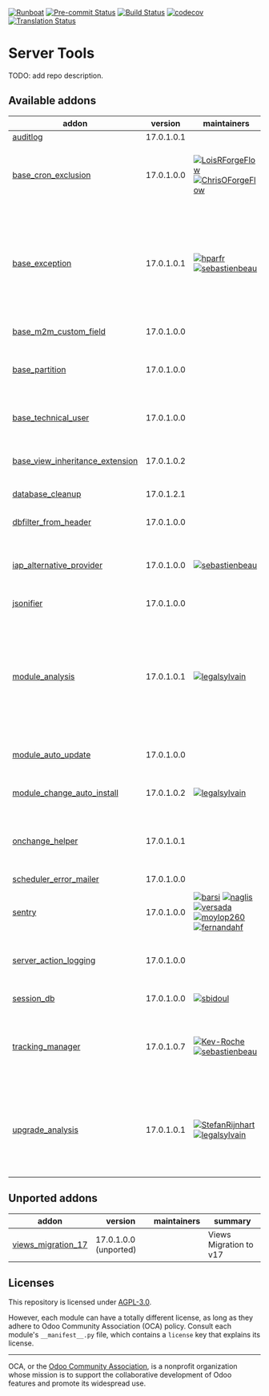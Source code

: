 
[![Runboat](https://img.shields.io/badge/runboat-Try%20me-875A7B.png)](https://runboat.odoo-community.org/builds?repo=OCA/server-tools&target_branch=17.0)
[![Pre-commit Status](https://github.com/OCA/server-tools/actions/workflows/pre-commit.yml/badge.svg?branch=17.0)](https://github.com/OCA/server-tools/actions/workflows/pre-commit.yml?query=branch%3A17.0)
[![Build Status](https://github.com/OCA/server-tools/actions/workflows/test.yml/badge.svg?branch=17.0)](https://github.com/OCA/server-tools/actions/workflows/test.yml?query=branch%3A17.0)
[![codecov](https://codecov.io/gh/OCA/server-tools/branch/17.0/graph/badge.svg)](https://codecov.io/gh/OCA/server-tools)
[![Translation Status](https://translation.odoo-community.org/widgets/server-tools-17-0/-/svg-badge.svg)](https://translation.odoo-community.org/engage/server-tools-17-0/?utm_source=widget)

<!-- /!\ do not modify above this line -->

# Server Tools

TODO: add repo description.

<!-- /!\ do not modify below this line -->

<!-- prettier-ignore-start -->

[//]: # (addons)

Available addons
----------------
addon | version | maintainers | summary
--- | --- | --- | ---
[auditlog](auditlog/) | 17.0.1.0.1 |  | Audit Log
[base_cron_exclusion](base_cron_exclusion/) | 17.0.1.0.0 | [![LoisRForgeFlow](https://github.com/LoisRForgeFlow.png?size=30px)](https://github.com/LoisRForgeFlow) [![ChrisOForgeFlow](https://github.com/ChrisOForgeFlow.png?size=30px)](https://github.com/ChrisOForgeFlow) | Allow you to select scheduled actions that should not run simultaneously.
[base_exception](base_exception/) | 17.0.1.0.1 | [![hparfr](https://github.com/hparfr.png?size=30px)](https://github.com/hparfr) [![sebastienbeau](https://github.com/sebastienbeau.png?size=30px)](https://github.com/sebastienbeau) | This module provide an abstract model to manage customizable exceptions to be applied on different models (sale order, invoice, ...)
[base_m2m_custom_field](base_m2m_custom_field/) | 17.0.1.0.0 |  | Customizations of Many2many
[base_partition](base_partition/) | 17.0.1.0.0 |  | Base module that provide the partition method on all models
[base_technical_user](base_technical_user/) | 17.0.1.0.0 |  | Add a technical user parameter on the company
[base_view_inheritance_extension](base_view_inheritance_extension/) | 17.0.1.0.2 |  | Adds more operators for view inheritance
[database_cleanup](database_cleanup/) | 17.0.1.2.1 |  | Database cleanup
[dbfilter_from_header](dbfilter_from_header/) | 17.0.1.0.0 |  | Filter databases with HTTP headers
[iap_alternative_provider](iap_alternative_provider/) | 17.0.1.0.0 | [![sebastienbeau](https://github.com/sebastienbeau.png?size=30px)](https://github.com/sebastienbeau) | Base module for providing alternative provider for iap apps
[jsonifier](jsonifier/) | 17.0.1.0.0 |  | JSON-ify data for all models
[module_analysis](module_analysis/) | 17.0.1.0.1 | [![legalsylvain](https://github.com/legalsylvain.png?size=30px)](https://github.com/legalsylvain) | Add analysis tools regarding installed modules to know which installed modules comes from Odoo Core, OCA, or are custom modules
[module_auto_update](module_auto_update/) | 17.0.1.0.0 |  | Automatically update Odoo modules
[module_change_auto_install](module_change_auto_install/) | 17.0.1.0.2 | [![legalsylvain](https://github.com/legalsylvain.png?size=30px)](https://github.com/legalsylvain) | Customize auto installables modules by configuration
[onchange_helper](onchange_helper/) | 17.0.1.0.1 |  | Technical module that ease execution of onchange in Python code
[scheduler_error_mailer](scheduler_error_mailer/) | 17.0.1.0.0 |  | Scheduler Error Mailer
[sentry](sentry/) | 17.0.1.0.0 | [![barsi](https://github.com/barsi.png?size=30px)](https://github.com/barsi) [![naglis](https://github.com/naglis.png?size=30px)](https://github.com/naglis) [![versada](https://github.com/versada.png?size=30px)](https://github.com/versada) [![moylop260](https://github.com/moylop260.png?size=30px)](https://github.com/moylop260) [![fernandahf](https://github.com/fernandahf.png?size=30px)](https://github.com/fernandahf) | Report Odoo errors to Sentry
[server_action_logging](server_action_logging/) | 17.0.1.0.0 |  | Module that provides a logging mechanism for server actions
[session_db](session_db/) | 17.0.1.0.0 | [![sbidoul](https://github.com/sbidoul.png?size=30px)](https://github.com/sbidoul) | Store sessions in DB
[tracking_manager](tracking_manager/) | 17.0.1.0.7 | [![Kev-Roche](https://github.com/Kev-Roche.png?size=30px)](https://github.com/Kev-Roche) [![sebastienbeau](https://github.com/sebastienbeau.png?size=30px)](https://github.com/sebastienbeau) | This module tracks all fields of a model, including one2many and many2many ones.
[upgrade_analysis](upgrade_analysis/) | 17.0.1.0.1 | [![StefanRijnhart](https://github.com/StefanRijnhart.png?size=30px)](https://github.com/StefanRijnhart) [![legalsylvain](https://github.com/legalsylvain.png?size=30px)](https://github.com/legalsylvain) | Performs a difference analysis between modules installed on two different Odoo instances


Unported addons
---------------
addon | version | maintainers | summary
--- | --- | --- | ---
[views_migration_17](views_migration_17/) | 17.0.1.0.0 (unported) |  | Views Migration to v17

[//]: # (end addons)

<!-- prettier-ignore-end -->

## Licenses

This repository is licensed under [AGPL-3.0](LICENSE).

However, each module can have a totally different license, as long as they adhere to Odoo Community Association (OCA)
policy. Consult each module's `__manifest__.py` file, which contains a `license` key
that explains its license.

----
OCA, or the [Odoo Community Association](http://odoo-community.org/), is a nonprofit
organization whose mission is to support the collaborative development of Odoo features
and promote its widespread use.
